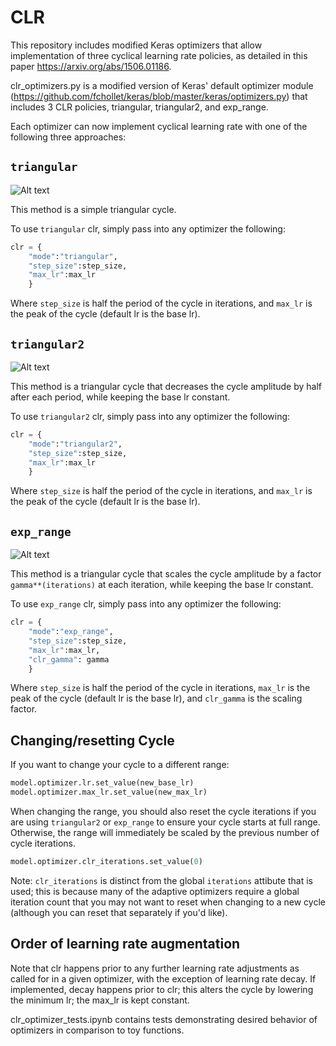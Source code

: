 # CLR
This repository includes modified Keras optimizers that allow implementation of three cyclical learning rate policies, as detailed in this paper https://arxiv.org/abs/1506.01186.

clr_optimizers.py is a modified version of Keras' default optimizer module (https://github.com/fchollet/keras/blob/master/keras/optimizers.py) that includes 3 CLR policies, triangular, triangular2, and exp_range.

Each optimizer can now implement cyclical learning rate with one of the following three approaches:

## `triangular`

![Alt text](triangular.png?raw=true "Title")


This method is a simple triangular cycle.

To use `triangular` clr, simply pass into any optimizer the following:
```python
clr = {
    "mode":"triangular",
    "step_size":step_size,
    "max_lr":max_lr
    }
```   
Where `step_size` is half the period of the cycle in iterations,
and `max_lr` is the peak of the cycle (default lr is the base lr).

## `triangular2`

![Alt text](triangular2.png?raw=true "Title")

This method is a triangular cycle that decreases the cycle amplitude by half after each period, while keeping the base lr constant.

To use `triangular2` clr, simply pass into any optimizer the following:
```python
clr = {
    "mode":"triangular2",
    "step_size":step_size,
    "max_lr":max_lr
    }
```    
Where `step_size` is half the period of the cycle in iterations,
and `max_lr` is the peak of the cycle (default lr is the base lr).

## `exp_range`

![Alt text](exp_range.png?raw=true "Title")

This method is a triangular cycle that scales the cycle amplitude by a factor `gamma**(iterations)` at each iteration, while keeping the base lr constant.

To use `exp_range` clr, simply pass into any optimizer the following:
```python
clr = {
    "mode":"exp_range",
    "step_size":step_size,
    "max_lr":max_lr,
    "clr_gamma": gamma
    }
```    
Where `step_size` is half the period of the cycle in iterations,
`max_lr` is the peak of the cycle (default lr is the base lr),
and `clr_gamma` is the scaling factor.

## Changing/resetting Cycle
If you want to change your cycle to a different range:
```python
model.optimizer.lr.set_value(new_base_lr)
model.optimizer.max_lr.set_value(new_max_lr)
```
When changing the range, you should also reset the cycle iterations if you are using `triangular2` or `exp_range` to ensure your cycle starts at full range. Otherwise, the range will immediately be scaled by the previous number of cycle iterations.
```python
model.optimizer.clr_iterations.set_value(0)
```
Note: `clr_iterations` is distinct from the global `iterations` attibute that is used; this is because many of the adaptive optimizers require a global iteration count that you may not want to reset when changing to a new cycle (although you can reset that separately if you'd like). 

## Order of learning rate augmentation
Note that clr happens prior to any further learning rate adjustments as called for in a given optimizer, with the exception of learning rate decay. If implemented, decay happens prior to clr; this alters the cycle by lowering the minimum lr; the max_lr is kept constant.

clr_optimizer_tests.ipynb contains tests demonstrating desired behavior of optimizers in comparison to toy functions.
